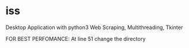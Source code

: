 # iss
Desktop Application with python3
Web Scraping, Multithreading, Tkinter

FOR BEST PERFOMANCE:
At line 51 change the directory
